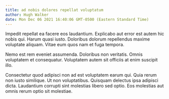 ```yaml
---
title: ad nobis dolores repellat voluptatum
author: Hugh Walker
date: Mon Dec 06 2021 16:40:06 GMT-0500 (Eastern Standard Time)
---
```

Impedit repellat ea facere eos laudantium. Explicabo aut error est autem hic nobis qui. Harum quasi iusto. Doloribus dolorum repellendus maxime voluptate aliquam. Vitae eum quos nam et fuga tempora.

 Nemo est rem eveniet assumenda. Doloribus non veritatis. Omnis voluptatem et consequatur. Voluptatem autem sit officiis at enim suscipit illo.

 Consectetur quod adipisci non ad est voluptatem earum qui. Quia rerum non iusto similique. Ut non voluptatibus. Quisquam delectus ipsa adipisci dicta. Laudantium corrupti sint molestias libero sed optio. Eos molestias aut omnis rerum optio sit molestiae.